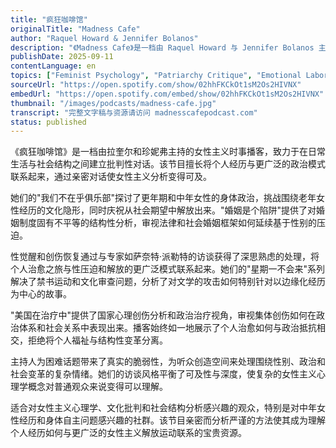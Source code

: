```yaml
---
title: "疯狂咖啡馆"
originalTitle: "Madness Cafe"
author: "Raquel Howard & Jennifer Bolanos"
description: "《Madness Cafe》是一档由 Raquel Howard 与 Jennifer Bolanos 主持的女性主义时事评论播客，聚焦政治、健康、文化与女性权利议题。节目风格坦率、亲密且批判性强，内容涵盖更年期、性觉醒、婚姻制度批判、禁书运动、心理创伤与社会结构的交织。主持人常邀请作家、治疗师与活动家共同探讨女性在中年、创伤恢复与社会变革中的经验。Spotify 评分为 5.0（8 条评论），在女性主义播客圈中口碑极佳。"
publishDate: 2025-09-11
contentLanguage: en
topics: ["Feminist Psychology", "Patriarchy Critique", "Emotional Labor"]
sourceUrl: "https://open.spotify.com/show/02hhFKCkOt1sM2Os2HIVNX"
embedUrl: "https://open.spotify.com/embed/show/02hhFKCkOt1sM2Os2HIVNX"
thumbnail: "/images/podcasts/madness-cafe.jpg"
transcript: "完整文字稿与资源请访问 madnesscafepodcast.com"
status: published
---
```


《疯狂咖啡馆》是一档由拉奎尔和珍妮弗主持的女性主义时事播客，致力于在日常生活与社会结构之间建立批判性对话。该节目擅长将个人经历与更广泛的政治模式联系起来，通过亲密对话使女性主义分析变得可及。

她们的"我们不在乎俱乐部"探讨了更年期和中年女性的身体政治，挑战围绕老年女性经历的文化隐形，同时庆祝从社会期望中解放出来。"婚姻是个陷阱"提供了对婚姻制度固有不平等的结构性分析，审视法律和社会婚姻框架如何延续基于性别的压迫。

性觉醒和创伤恢复通过与专家如萨奈特·派勒特的访谈获得了深思熟虑的处理，将个人治愈之旅与性压迫和解放的更广泛模式联系起来。她们的"星期一不会来"系列解决了禁书运动和文化审查问题，分析了对文学的攻击如何特别针对以边缘化经历为中心的故事。

"美国在治疗中"提供了国家心理创伤分析和政治治疗视角，审视集体创伤如何在政治体系和社会关系中表现出来。播客始终如一地展示了个人治愈如何与政治抵抗相交，拒绝将个人福祉与结构性变革分离。

主持人为困难话题带来了真实的脆弱性，为听众创造空间来处理围绕性别、政治和社会变革的复杂情绪。她们的访谈风格平衡了可及性与深度，使复杂的女性主义心理学概念对普通观众来说变得可以理解。

适合对女性主义心理学、文化批判和社会结构分析感兴趣的观众，特别是对中年女性经历和身体自主问题感兴趣的社群。该节目亲密而分析严谨的方法使其成为理解个人经历如何与更广泛的女性主义解放运动联系的宝贵资源。
